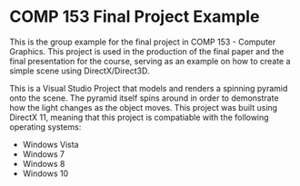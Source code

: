# COMP 153 Final Project Example
This is the group example for the final project in COMP 153 - Computer Graphics. This project is used in the production of the final paper and the final presentation for the course, serving as an example on how to create a simple scene using DirectX/Direct3D.

This is a Visual Studio Project that models and renders a spinning pyramid onto the scene. The pyramid itself spins around in order to demonstrate how the light changes as the object moves.
This project was built using DirectX 11, meaning that this project is compatiable with the following operating systems:
* Windows Vista
* Windows 7
* Windows 8
* Windows 10
